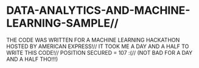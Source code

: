 # DATA-ANALYTICS-AND-MACHINE-LEARNING-SAMPLE//
THE CODE WAS WRITTEN FOR A MACHINE LEARNING HACKATHON HOSTED BY AMERICAN EXPRESS!//
IT TOOK ME A DAY AND A HALF TO WRITE THIS CODE!//
POSITION SECURED = 107 :(//
(NOT BAD FOR A DAY AND A HALF THO!!!)
